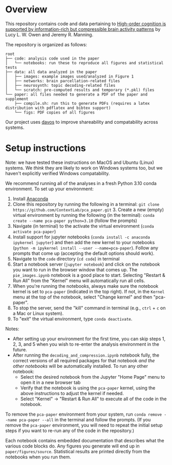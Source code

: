# Overview

This repository contains code and data pertaining to [High-order cognition is supported by information-rich but compressible brain activity patterns](link) by Lucy L. W. Owen and Jeremy R. Manning.

The repository is organized as follows:

```
root
├── code: analysis code used in the paper
│   └── notebooks: run these to reproduce all figures and statistical tests
├── data: all data analyzed in the paper
│   ├── images: example images used/analyzed in Figure 1
│   ├── networks: brain parcellation-related files
│   ├── neurosynth: topic decoding-related files
│   └── scratch: pre-computed results and temporary (*.pkl) files
└── paper: all files needed to generate a PDF of the paper and supplement
    ├── compile.sh: run this to generate PDFs (requires a latex distribution with pdflatex and bibtex support)
    └── figs: PDF copies of all figures
```

Our project uses [davos](https://github.com/ContextLab/davos) to improve shareability and compatability across systems.

# Setup instructions

Note: we have tested these instructions on MacOS and Ubuntu (Linux) systems.  We *think* they are likely to work on Windows systems too, but we haven't explicitly verified Windows compatability.

We recommend running all of the analyses in a fresh Python 3.10 conda environment.  To set up your environment:
  1. Install [Anaconda](https://www.anaconda.com/)
  2. Clone this repository by running the following in a terminal: `git clone https://github.com/ContextLab/pca_paper.git`  3. Create a new (empty) virtual environment by running the following (in the terminal): `conda create --name pca-paper python=3.10` (follow the prompts)
  3. Navigate (in terminal) to the activate the virtual environment (`conda activate pca-paper`)
  4. Install support for jupyter notebooks (`conda install -c anaconda ipykernel jupyter`) and then add the new kernel to your notebooks (`python -m ipykernel install --user --name=pca-paper`).  Follow any prompts that come up (accepting the default options should work).
  5. Navigate to the `code` directory (`cd code`) in terminal
  6. Start a notebook server (`jupyter notebook`) and click on the notebook you want to run in the browser window that comes up.  The `pie_images.ipynb` notebook is a good place to start.  Selecting "Restart & Run All" from the "Kernel" menu will automatically run all cells.
  7. When you're running the notebooks, always make sure the notebook kernel is set to `pca-paper` (indicated in the top right).  If not, in the `Kernel` menu at the top of the notebook, select "Change kernel" and then "pca-paper".
  8. To stop the server, send the "kill" command in terminal (e.g., `ctrl` + `c` on a Mac or Linux system).
  9. To "exit" the virtual environment, type `conda deactivate`.

Notes:
- After setting up your environment for the first time, you can skip steps 1, 2, 3, and 5 when you wish to re-enter the analysis environment in the future.
- After running the `decoding_and_compression.ipynb` notebook fully, the correct versions of all required packages for that notebook *and the other notebooks* will be automatically installed.  To run any other notebook:
  - Select the desired notebook from the Jupyter "Home Page" menu to open it in a new browser tab
  - Verify that the notebook is using the `pca-paper` kernel, using the above instructions to adjust the kernel if needed.
  - Select "Kernel" $\rightarrow$ "Restart & Run All" to execute all of the code in the notebook.

To remove the `pca-paper` environment from your system, run `conda remove --name pca-paper --all` in the terminal and follow the prompts.  (If you remove the `pca-paper` environment, you will need to repeat the initial setup steps if you want to re-run any of the code in the repository.)

Each notebook contains embedded documentation that describes what the various code blocks do.  Any figures you generate will end up in `paper/figures/source`.  Statistical results are printed directly from the notebooks when you run them.

